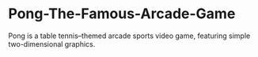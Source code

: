 # Pong-The-Famous-Arcade-Game
Pong is a table tennis–themed arcade sports video game, featuring simple two-​dimensional graphics.

